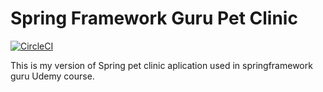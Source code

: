 # Spring Framework Guru Pet Clinic
[![CircleCI](https://circleci.com/gh/sergejhorvat/sfg-pet-clinic.svg?style=svg)](https://circleci.com/gh/sergejhorvat/sfg-pet-clinic)

This is my version of Spring pet clinic aplication used in springframework guru Udemy course.



